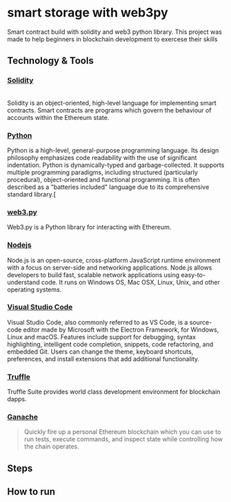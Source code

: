 # smart storage with web3py
Smart contract build with solidity and web3 python library. This project was made to help beginners in blockchain development to exercese their skills

## Technology & Tools

### [Solidity](https://docs.soliditylang.org/en/v0.8.17/)
\
Solidity is an object-oriented, high-level language for implementing smart contracts. Smart contracts are programs which govern the behaviour of accounts within the Ethereum state.

### [Python](https://docs.soliditylang.org/en/v0.8.17/)

Python is a high-level, general-purpose programming language. Its design philosophy emphasizes code readability with the use of significant indentation. Python is dynamically-typed and garbage-collected. It supports multiple programming paradigms, including structured (particularly procedural), object-oriented and functional programming. It is often described as a "batteries included" language due to its comprehensive standard library.[
### [web3.py](https://web3py.readthedocs.io/en/v5/)

Web3.py is a Python library for interacting with Ethereum.

### [Nodejs](https://nodejs.org/en/)

Node.js is an open-source, cross-platform JavaScript runtime environment with a focus on server-side and networking applications. Node.js allows developers to build fast, scalable network applications using easy-to-understand code. It runs on Windows OS, Mac OSX, Linux, Unix, and other operating systems.

### [Visual Studio Code](https://code.visualstudio.com/)

Visual Studio Code, also commonly referred to as VS Code, is a source-code editor made by Microsoft with the Electron Framework, for Windows, Linux and macOS. Features include support for debugging, syntax highlighting, intelligent code completion, snippets, code refactoring, and embedded Git. Users can change the theme, keyboard shortcuts, preferences, and install extensions that add additional functionality.

### [Truffle](https://trufflesuite.com/)

Truffle Suite provides world class development environment for blockchain dapps.
### [Ganache](https://trufflesuite.com/ganache/)
> Quickly fire up a personal Ethereum blockchain which you can use to run tests, execute commands, and inspect state while controlling how the chain operates.
## Steps
## How to run
